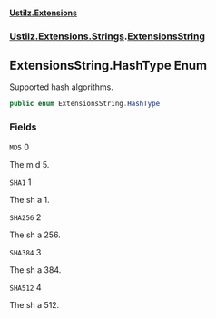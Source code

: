 #### [Ustilz.Extensions](index.md 'index')
### [Ustilz.Extensions.Strings](Ustilz.Extensions.Strings.md 'Ustilz.Extensions.Strings').[ExtensionsString](Ustilz.Extensions.Strings.ExtensionsString.md 'Ustilz.Extensions.Strings.ExtensionsString')

## ExtensionsString.HashType Enum

Supported hash algorithms.

```csharp
public enum ExtensionsString.HashType
```
### Fields

<a name='Ustilz.Extensions.Strings.ExtensionsString.HashType.MD5'></a>

`MD5` 0

The m d 5.

<a name='Ustilz.Extensions.Strings.ExtensionsString.HashType.SHA1'></a>

`SHA1` 1

The sh a 1.

<a name='Ustilz.Extensions.Strings.ExtensionsString.HashType.SHA256'></a>

`SHA256` 2

The sh a 256.

<a name='Ustilz.Extensions.Strings.ExtensionsString.HashType.SHA384'></a>

`SHA384` 3

The sh a 384.

<a name='Ustilz.Extensions.Strings.ExtensionsString.HashType.SHA512'></a>

`SHA512` 4

The sh a 512.